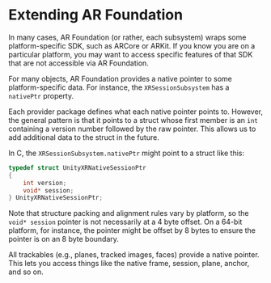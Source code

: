 # Extending AR Foundation

In many cases, AR Foundation (or rather, each subsystem) wraps some platform-specific SDK, such as ARCore or ARKit. If you know you are on a particular platform, you may want to access specific features of that SDK that are not accessible via AR Foundation.

For many objects, AR Foundation provides a native pointer to some platform-specific data. For instance, the `XRSessionSubsystem` has a `nativePtr` property.

Each provider package defines what each native pointer points to. However, the general pattern is that it points to a struct whose first member is an `int` containing a version number followed by the raw pointer. This allows us to add additional data to the struct in the future.

In C, the `XRSessionSubsystem.nativePtr` might point to a struct like this:

```c
typedef struct UnityXRNativeSessionPtr
{
    int version;
    void* session;
} UnityXRNativeSessionPtr;
```

Note that structure packing and alignment rules vary by platform, so the `void* session` pointer is not necessarily at a 4 byte offset. On a 64-bit platform, for instance, the pointer might be offset by 8 bytes to ensure the pointer is on an 8 byte boundary.

All trackables (e.g., planes, tracked images, faces) provide a native pointer. This lets you access things like the native frame, session, plane, anchor, and so on.

